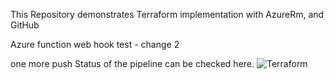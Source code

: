 This Repository demonstrates Terraform implementation with AzureRm, and GitHub

Azure function web hook test - change 2

one more push
Status of the pipeline can be checked here.
![Terraform](https://github.com/krishrocks1904/terraform-gets-started/workflows/Terraform/badge.svg)

